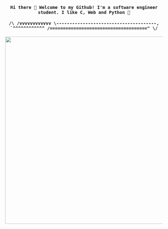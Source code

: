 <h4 align="center"><samp> Hi there 👋 Welcome to my Github! I'm a software engineer student. I like C, Web and Python 🐍 </samp></h4>
<h4 align="center"><samp>
            /\
/vvvvvvvvvvvv \--------------------------------------,
`^^^^^^^^^^^^ /====================================="
            \/
</samp></h4>
<p align="center">
  <img width="600" src="https://i.pinimg.com/564x/f2/10/f1/f210f1baaa38742e0f8e44ab24cbfdcc.jpg">
</p>
